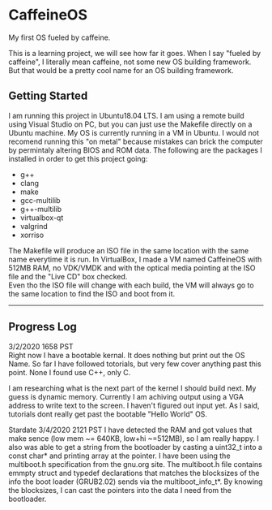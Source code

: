 # CaffeineOS
My first OS fueled by caffeine.  

This is a learning project, we will see how far it goes. 
When I say "fueled by caffeine", I literally mean caffeine, not some new OS building framework. But that would be a pretty cool name for an OS building framework.

## Getting Started
I am running this project in Ubuntu18.04 LTS. I am using a remote build using Visual Studio on PC, but you can just use the Makefile directly on a Ubuntu machine. My OS is currently running in a VM in Ubuntu.  I would not recomend running this "on metal" because mistakes can brick the computer by permintaly altering BIOS and ROM data.
The following are the packages I installed in order to get this project going:
 * g++
 * clang
 * make
 * gcc-multilib
 * g++-multilib
 * virtualbox-qt
 * valgrind
 * xorriso

The Makefile will produce an ISO file in the same location with the same name everytime it is run.
In VirtualBox, I made a VM named CaffeineOS with 512MB RAM, no VDK/VMDK and with the optical media pointing at the ISO file and the "Live CD" box checked.  
Even tho the ISO file will change with each build, the VM will always go to the same location to find the ISO and boot from it.  

*****************************************************************************************************************************

## Progress Log  

3/2/2020 1658 PST  
Right now I have a bootable kernal.  It does nothing but print out the OS Name.
So far I have followed totorials, but very few cover anything past this point.  None I found use C++, only C.

I am researching what is the next part of the kernel I should build next. 
My guess is dynamic memory. 
Currently I am achiving output using a VGA address to write text to the screen.  I haven't figured out input yet.
As I said, tutorials dont really get past the bootable "Hello World" OS.


Stardate 3/4/2020 2121 PST 
I have detected the RAM and got values that make sence (low mem ~= 640KB, low+hi ~=512MB), so I am really happy.
I also was able to get a string from the bootloader by casting a uint32_t into a const char* and printing array at the pointer.
I have been using the multiboot.h specification from the gnu.org site. The multiboot.h file contains emmpty struct and typedef declarations that matches the blocksizes of the info the boot loader (GRUB2.02) sends via the multiboot_info_t*.  By knowing the blocksizes, I can cast the pointers into the data I need from the bootloader.
